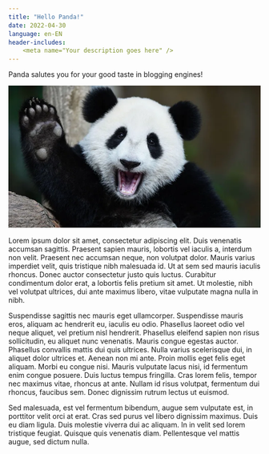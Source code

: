 ```yaml
---
title: "Hello Panda!"
date: 2022-04-30
language: en-EN
header-includes:
    <meta name="Your description goes here" />
---
```


Panda salutes you for your good taste in blogging engines!

![](images/panda.webp)

Lorem ipsum dolor sit amet, consectetur adipiscing elit. Duis venenatis accumsan sagittis. Praesent sapien mauris, lobortis vel iaculis a, interdum non velit. Praesent nec accumsan neque, non volutpat dolor. Mauris varius imperdiet velit, quis tristique nibh malesuada id. Ut at sem sed mauris iaculis rhoncus. Donec auctor consectetur justo quis luctus. Curabitur condimentum dolor erat, a lobortis felis pretium sit amet. Ut molestie, nibh vel volutpat ultrices, dui ante maximus libero, vitae vulputate magna nulla in nibh.

Suspendisse sagittis nec mauris eget ullamcorper. Suspendisse mauris eros, aliquam ac hendrerit eu, iaculis eu odio. Phasellus laoreet odio vel neque aliquet, vel pretium nisl hendrerit. Phasellus eleifend sapien non risus sollicitudin, eu aliquet nunc venenatis. Mauris congue egestas auctor. Phasellus convallis mattis dui quis ultrices. Nulla varius scelerisque dui, in aliquet dolor ultrices et. Aenean non mi ante. Proin mollis eget felis eget aliquam. Morbi eu congue nisi. Mauris vulputate lacus nisi, id fermentum enim congue posuere. Duis luctus tempus fringilla. Cras lorem felis, tempor nec maximus vitae, rhoncus at ante. Nullam id risus volutpat, fermentum dui rhoncus, faucibus sem. Donec dignissim rutrum lectus ut euismod.

Sed malesuada, est vel fermentum bibendum, augue sem vulputate est, in porttitor velit orci at erat. Cras sed purus vel libero dignissim maximus. Duis eu diam ligula. Duis molestie viverra dui ac aliquam. In in velit sed lorem tristique feugiat. Quisque quis venenatis diam. Pellentesque vel mattis augue, sed dictum nulla.